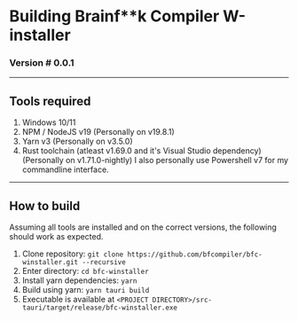 # Building Brainf**k Compiler W-installer
### Version # 0.0.1

---

## Tools required
1. Windows 10/11 
2. NPM / NodeJS v19 (Personally on v19.8.1)
3. Yarn v3 (Personally on v3.5.0)
4. Rust toolchain (atleast v1.69.0 and it's Visual Studio dependency) (Personally on v1.71.0-nightly)
I also personally use Powershell v7 for my commandline interface.

---

## How to build
Assuming all tools are installed and on the correct versions, the following should work as expected.
1. Clone repository: `git clone https://github.com/bfcompiler/bfc-winstaller.git --recursive`
2. Enter directory: `cd bfc-winstaller`
3. Install yarn dependencies: `yarn`
4. Build using yarn: `yarn tauri build`
5. Executable is available at `<PROJECT DIRECTORY>/src-tauri/target/release/bfc-winstaller.exe`
